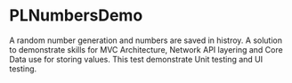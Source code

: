 # PLNumbersDemo
A random number generation and numbers are saved in histroy. A solution to demonstrate skills for MVC Architecture, Network API layering and Core Data use for storing values. This test demonstrate Unit testing and  UI testing. 
